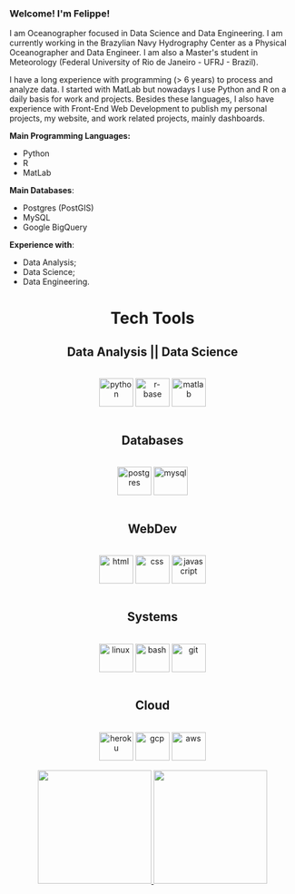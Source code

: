 ### Welcome! I'm Felippe!

I am Oceanographer focused in Data Science and Data Engineering. I am currently working in the Brazylian Navy Hydrography Center as a Physical Oceanographer and Data Engineer. I am also a Master's student in Meteorology (Federal University of Rio de Janeiro - UFRJ - Brazil).

I have a long experience with programming (> 6 years) to process and analyze data. I started with MatLab but nowadays I use Python and R on a daily basis for work and projects. Besides these languages, I also have experience with Front-End Web Development to publish my personal projects, my website, and work related projects, mainly dashboards.   

**Main Programming Languages:**

- Python
- R
- MatLab

**Main Databases**:

- Postgres (PostGIS)
- MySQL
- Google BigQuery

**Experience with**:

- Data Analysis;
- Data Science;
- Data Engineering.


<div>
  <h1 align="center">Tech Tools</h1>
  <h2 align="center">Data Analysis || Data Science</h2>
    <div align="center"><br>
         <img align="center" alt="python"  height="50" width="60" src="https://cdn.jsdelivr.net/gh/devicons/devicon/icons/python/python-original-wordmark.svg" />
   <img align="center" alt="r-base"  height="50" width="60" src="https://cdn.jsdelivr.net/gh/devicons/devicon/icons/r/r-original.svg" />
   <img align="center" alt="matlab"  height="50" width="60" src="https://cdn.jsdelivr.net/gh/devicons/devicon/icons/matlab/matlab-original.svg" />
     </div><br>
  <h2 align="center">Databases</h2>
  <div align="center"><br>
     <img align="center" alt="postgres"  height="50" width="60" src="https://cdn.jsdelivr.net/gh/devicons/devicon/icons/postgresql/postgresql-original-wordmark.svg" />
   <img align="center" alt="mysql"  height="50" width="60" src="https://cdn.jsdelivr.net/gh/devicons/devicon/icons/mysql/mysql-original-wordmark.svg" />
    </div><br>
  <h2 align="center">WebDev</h2>
  <!--   web -->
  <div align="center"><br>
   <img align="center" alt="html"  height="50" width="60" src="https://cdn.jsdelivr.net/gh/devicons/devicon/icons/html5/html5-original-wordmark.svg" />
   <img align="center" alt="css"  height="50" width="60" src="https://cdn.jsdelivr.net/gh/devicons/devicon/icons/css3/css3-original-wordmark.svg" />
   <img align="center" alt="javascript"  height="50" width="60" src="https://cdn.jsdelivr.net/gh/devicons/devicon/icons/javascript/javascript-original.svg" />
    </div><br>
  <h2 align="center">Systems</h2>
  <div align="center"><br>
    <img align="center" alt="linux"  height="50" width="60" src="https://cdn.jsdelivr.net/gh/devicons/devicon/icons/linux/linux-original.svg" />
  <img align="center" alt="bash"  height="50" width="60" src="https://cdn.jsdelivr.net/gh/devicons/devicon/icons/bash/bash-original.svg" />
  <img align="center" alt="git"  height="50" width="60" src="https://cdn.jsdelivr.net/gh/devicons/devicon/icons/git/git-original-wordmark.svg" />
  </div><br>
    <h2 align="center">Cloud</h2>
  <div align="center"><br>
   <img align="center" alt="heroku"  height="50" width="60" src="https://cdn.jsdelivr.net/gh/devicons/devicon/icons/heroku/heroku-original-wordmark.svg" />
  <img align="center" alt="gcp"  height="50" width="60" src="https://cdn.jsdelivr.net/gh/devicons/devicon/icons/googlecloud/googlecloud-original-wordmark.svg" />
  <img align="center" alt="aws"  height="50" width="60" src="https://cdn.jsdelivr.net/gh/devicons/devicon/icons/amazonwebservices/amazonwebservices-original-wordmark.svg" />
  </div><br>
</div>

<div align="center">
  <a href="https://github.com/duribeiro">
    <img height="200em" src="https://github-readme-stats.vercel.app/api?username=ocfgaldino&count_private=true&include_all_commits=true&show_icons=true&theme=dark&hide_border=false&show_owner=true"/>
    <img height="200em" src="https://github-readme-stats.vercel.app/api/top-langs/?username=ocfgaldino&theme=dark&hide_border=false&&layout=compact&langs_count=10&&exclude_repo=ocfgaldino"/>
  </a>
</div>
